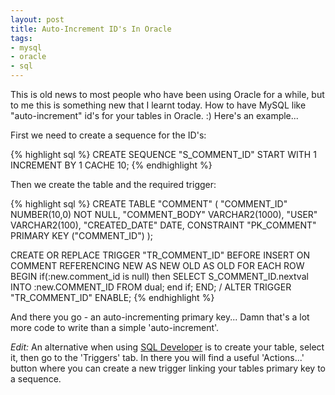 ```yaml
---
layout: post
title: Auto-Increment ID's In Oracle
tags:
- mysql
- oracle
- sql
---
```


This is old news to most people who have been using Oracle for a while, but to me this is something new that I learnt today.  How to have MySQL like "auto-increment" id's for your tables in Oracle. :)  Here's an example...

First we need to create a sequence for the ID's:

{% highlight sql %}
CREATE SEQUENCE "S_COMMENT_ID"
START WITH 1
INCREMENT BY 1
CACHE 10;
{% endhighlight %}

Then we create the table and the required trigger:

{% highlight sql %}
CREATE TABLE "COMMENT" (
  "COMMENT_ID" NUMBER(10,0) NOT NULL,
  "COMMENT_BODY" VARCHAR2(1000),
  "USER" VARCHAR2(100),
  "CREATED_DATE" DATE,
  CONSTRAINT "PK_COMMENT" PRIMARY KEY ("COMMENT_ID")
);

CREATE OR REPLACE TRIGGER "TR_COMMENT_ID"
BEFORE INSERT
ON COMMENT
REFERENCING NEW AS NEW OLD AS OLD
FOR EACH ROW
BEGIN
  if(:new.comment_id is null) then
  SELECT S_COMMENT_ID.nextval
  INTO :new.COMMENT_ID
  FROM dual;
  end if;
END;
/
ALTER TRIGGER "TR_COMMENT_ID" ENABLE;
{% endhighlight %}

And there you go - an auto-incrementing primary key... Damn that's a lot more code to write than a simple
'auto-increment'.

*Edit:* An alternative when using [SQL Developer](http://www.oracle.com/technology/software/products/sql/index.html)
is to create your table, select it, then go to the 'Triggers' tab. In there you will find a useful
'Actions...' button where you can create a new trigger linking your tables primary key to a sequence.
